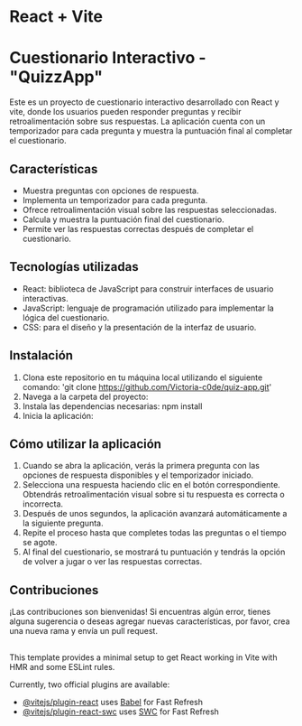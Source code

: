# React + Vite
# Cuestionario Interactivo - "QuizzApp"

Este es un proyecto de cuestionario interactivo desarrollado con React y vite, donde los usuarios pueden responder preguntas y recibir retroalimentación sobre sus respuestas. La aplicación cuenta con un temporizador para cada pregunta y muestra la puntuación final al completar el cuestionario.

## Características

- Muestra preguntas con opciones de respuesta.
- Implementa un temporizador para cada pregunta.
- Ofrece retroalimentación visual sobre las respuestas seleccionadas.
- Calcula y muestra la puntuación final del cuestionario.
- Permite ver las respuestas correctas después de completar el cuestionario.

## Tecnologías utilizadas

- React: biblioteca de JavaScript para construir interfaces de usuario interactivas.
- JavaScript: lenguaje de programación utilizado para implementar la lógica del cuestionario.
- CSS: para el diseño y la presentación de la interfaz de usuario.

## Instalación

1. Clona este repositorio en tu máquina local utilizando el siguiente comando: 'git clone https://github.com/Victoria-c0de/quiz-app.git'
2. Navega a la carpeta del proyecto:
3. Instala las dependencias necesarias: npm install
4. Inicia la aplicación:

## Cómo utilizar la aplicación

1. Cuando se abra la aplicación, verás la primera pregunta con las opciones de respuesta disponibles y el temporizador iniciado.
2. Selecciona una respuesta haciendo clic en el botón correspondiente. Obtendrás retroalimentación visual sobre si tu respuesta es correcta o incorrecta.
3. Después de unos segundos, la aplicación avanzará automáticamente a la siguiente pregunta.
4. Repite el proceso hasta que completes todas las preguntas o el tiempo se agote.
5. Al final del cuestionario, se mostrará tu puntuación y tendrás la opción de volver a jugar o ver las respuestas correctas.

## Contribuciones

¡Las contribuciones son bienvenidas! Si encuentras algún error, tienes alguna sugerencia o deseas agregar nuevas características, por favor, crea una nueva rama y envía un pull request.

##
This template provides a minimal setup to get React working in Vite with HMR and some ESLint rules.

Currently, two official plugins are available:

- [@vitejs/plugin-react](https://github.com/vitejs/vite-plugin-react/blob/main/packages/plugin-react/README.md) uses [Babel](https://babeljs.io/) for Fast Refresh
- [@vitejs/plugin-react-swc](https://github.com/vitejs/vite-plugin-react-swc) uses [SWC](https://swc.rs/) for Fast Refresh
